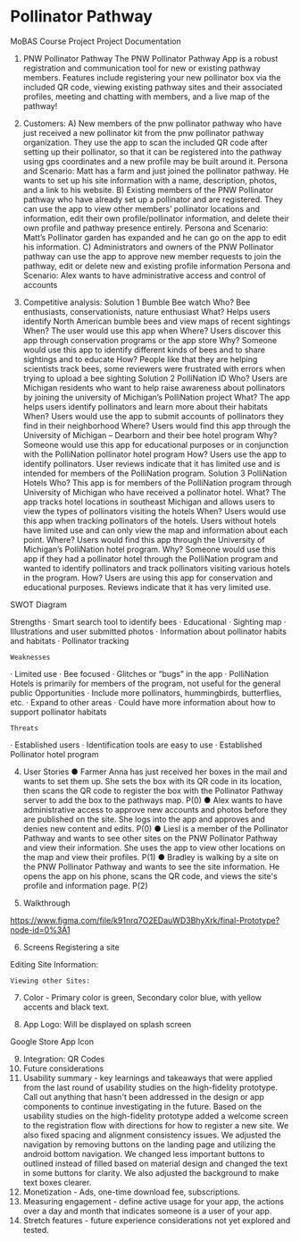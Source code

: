 # Pollinator Pathway
MoBAS Course Project
Project Documentation


1.	 PNW Pollinator Pathway 
The PNW Pollinator Pathway App is a robust registration and communication tool for new or existing pathway members.  Features include registering your new pollinator box via the included QR code, viewing existing pathway sites and their associated profiles, meeting and chatting with members, and a live map of the pathway!
2.	Customers:
A) New members of the pnw pollinator pathway who have just received a new pollinator kit from the pnw pollinator pathway organization.  They use the app to scan the included QR code after setting up their pollinator, so that it can be registered into the pathway using gps coordinates and a new profile may be built around it.
Persona and Scenario:
Matt has a farm and just joined the pollinator pathway.  He wants to set up his site information with a name, description, photos, and a link to his website. 
B) Existing members of the PNW Pollinator pathway who have already set up a pollinator and are registered.  They can use the app to view other members’ pollinator locations and information, edit their own profile/pollinator information, and delete their own profile and pathway presence entirely.
	Persona and Scenario:
	Matt’s Pollinator garden has expanded and he can go on the app to edit his information.
C) Administrators and owners of the PNW Pollinator pathway can use the app to approve new member requests to join the pathway, edit or delete new and existing profile information
Persona and Scenario:
Alex wants to have administrative access and control of accounts





3.	Competitive analysis:
Solution 1
Bumble Bee watch	Who?  Bee enthusiasts, conservationists, nature enthusiast
What? Helps users identify North American bumble bees and view maps of recent sightings
When? The user would use this app when
Where? Users discover this app through conservation programs or the app store
Why? Someone would use this app to identify different kinds of bees and to share sightings and to educate
How? People like that they are helping scientists track bees, some reviewers were frustrated with errors when trying to upload a bee sighting
Solution 2
PolliNation ID	Who? Users are Michigan residents who want to help raise awareness about pollinators by joining the university of Michigan’s PolliNation project
What? The app helps users identify pollinators and learn more about their habitats
When? Users would use the app to submit accounts of pollinators they find in their neighborhood
Where? Users would find this app through the University of Michigan – Dearborn and their bee hotel program
Why? Someone would use this app for educational purposes or in conjunction with the PolliNation pollinator hotel program
How? Users use the app to identify pollinators.  User reviews indicate that it has limited use and is intended for members of the PolliNation program.
Solution 3
PolliNation Hotels	Who? This app is for members of the PolliNation program through University of Michigan who have received a pollinator hotel.
What? The app tracks hotel locations in southeast Michigan and allows users to view the types of pollinators visiting the hotels
When? Users would use this app when tracking pollinators of the hotels.  Users without hotels have limited use and can only view the map and information about each point.
Where? Users would find this app through the University of Michigan’s PolliNation hotel program.
Why? Someone would use this app if they had a pollinator hotel through the PolliNation program and wanted to identify pollinators and track pollinators visiting various hotels in the program.
How? Users are using this app for conservation and educational purposes.  Reviews indicate that it has very limited use.

SWOT Diagram 

Strengths
·       Smart search tool to identify bees
·       Educational
·       Sighting map
·       Illustrations and user submitted photos
·       Information about pollinator habits and habitats
·       Pollinator tracking
 
 
 
 
 	Weaknesses
·       Limited use
·       Bee focused
·       Glitches or “bugs” in the app
·       PolliNation Hotels is primarily for members of the program, not useful for the general public
Opportunities
·       Include more pollinators, hummingbirds, butterflies, etc.
·       Expand to other areas
·       Could have more information about how to support pollinator habitats
 
 
 
 
 	Threats
·   	Established users
·   	Identification tools are easy to use
·   	Established Pollinator hotel program
 
4.	User Stories
●	Farmer Anna has just received her boxes in the mail and wants to set them up.  She sets the box with its QR code in its location, then scans the QR code to register the box with the Pollinator Pathway server to add the box to the pathways map. P(0)
●	Alex wants to have administrative access to approve new accounts and photos before they are published on the site.  She logs into the app and approves and denies new content and edits. P(0)
●	Liesl is a member of the Pollinator Pathway and wants to see other sites on the PNW Pollinator Pathway and view their information.  She uses the app to view other locations on the map and view their profiles. P(1)
●	Bradley is walking by a site on the PNW Pollinator Pathway and wants to see the site information.  He opens the app on his phone, scans the QR code, and views the site's profile and information page. P(2)

5.	 Walkthrough

https://www.figma.com/file/k91nrq7O2EDauWD3BhyXrk/final-Prototype?node-id=0%3A1


6.	Screens
Registering a site
 

Editing Site Information:
 

	Viewing other Sites:
 
7.	Color - Primary color is green, Secondary color blue, with yellow accents and black text. 

8.	App Logo: Will be displayed on splash screen
 








Google Store App Icon
 



9.	Integration:
QR Codes
1.	Future considerations
1.	Usability summary - key learnings and takeaways that were applied from the last round of usability studies on the high-fidelity prototype. Call out anything that hasn't been addressed in the design or app components to continue investigating in  the future.
Based on the usability studies on the high-fidelity prototype added a welcome screen to the registration flow with directions for how to register a new site.  We also fixed spacing and alignment consistency issues.  We adjusted the navigation by removing buttons on the landing page and utilizing the android bottom navigation.  We changed less important buttons to outlined instead of filled based on material design and changed the text in some buttons for clarity.  We also adjusted the background to make text boxes clearer.
2.	Monetization - Ads, one-time download fee, subscriptions.
3.	Measuring engagement - define active usage for your app, the actions over a day and month that indicates someone is a user of your app.
4.	Stretch features - future experience considerations not yet explored and tested.


